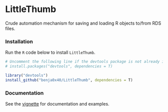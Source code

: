 LittleThumb
================================================================================

Crude automation mechanism for saving and loading R objects to/from RDS files.

### <a name="install"></a>Installation

Run the `R` code below to install `LittleThumb`.

```R
# Uncomment the following line if the devtools package is not already installed
# install.packages("devtools", dependencies = T)

library("devtools")
install_github("benja0x40/LittleThumb", dependencies = T)
```

### <a name="documentation"></a>Documentation

See the [vignette](./inst/doc/LittleThumb.pdf) for documentation and examples.

